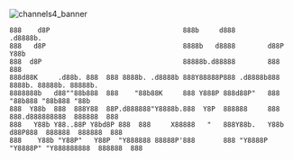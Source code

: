 ![channels4_banner](https://github.com/KovasMcCann/KovasMcCann/assets/44278533/1d736f70-30e7-415b-b483-8c8293a46119)

    888    d8P                                 888b     d888         .d8888b.                          
    888   d8P                                  8888b   d8888        d88P  Y88b                         
    888  d8P                                   88888b.d88888        888    888                         
    888d88K     .d88b. 888  888 8888b. .d8888b 888Y88888P888 .d8888b888        8888b. 88888b. 88888b.  
    8888888b   d88""88b888  888    "88b88K     888 Y888P 888d88P"   888           "88b888 "88b888 "88b 
    888  Y88b  888  888Y88  88P.d888888"Y8888b.888  Y8P  888888     888    888.d888888888  888888  888 
    888   Y88b Y88..88P Y8bd8P 888  888     X88888   "   888Y88b.   Y88b  d88P888  888888  888888  888 
    888    Y88b "Y88P"   Y88P  "Y888888 88888P'888       888 "Y8888P "Y8888P" "Y888888888  888888  888 

<!--
**KovasMcCann/KovasMcCann** is a ✨ _special_ ✨ repository because its `README.md` (this file) appears on your GitHub profile.

Here are some ideas to get you started:

- 🔭 I’m currently working on ...
- 🌱 I’m currently learning ...
- 👯 I’m looking to collaborate on ...
- 🤔 I’m looking for help with ...
- 💬 Ask me about ...
- 📫 How to reach me: ...
- 😄 Pronouns: ...
- ⚡ Fun fact: ...
-->

